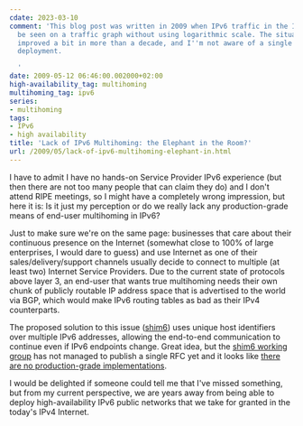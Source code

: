 ```yaml
---
cdate: 2023-03-10
comment: 'This blog post was written in 2009 when IPv6 traffic in the Internet couldn''t
  be seen on a traffic graph without using logarithmic scale. The situation hasn''t
  improved a bit in more than a decade, and I''m not aware of a single shim6 production-grade
  deployment.

  '
date: 2009-05-12 06:46:00.002000+02:00
high-availability_tag: multihoming
multihoming_tag: ipv6
series:
- multihoming
tags:
- IPv6
- high availability
title: 'Lack of IPv6 Multihoming: the Elephant in the Room?'
url: /2009/05/lack-of-ipv6-multihoming-elephant-in.html
---
```

I have to admit I have no hands-on Service Provider IPv6 experience (but then there are not too many people that can claim they do) and I don't attend RIPE meetings, so I might have a completely wrong impression, but here it is: Is it just my perception or do we really lack any production-grade means of end-user multihoming in IPv6?
<!--more-->
Just to make sure we're on the same page: businesses that care about their continuous presence on the Internet (somewhat close to 100% of large enterprises, I would dare to guess) and use Internet as one of their sales/delivery/support channels usually decide to connect to multiple (at least two) Internet Service Providers. Due to the current state of protocols above layer 3, an end-user that wants true multihoming needs their own chunk of publicly routable IP address space that is advertised to the world via BGP, which would make IPv6 routing tables as bad as their IPv4 counterparts.

The proposed solution to this issue ([shim6](http://www.shim6.org/)) uses unique host identifiers over multiple IPv6 addresses, allowing the end-to-end communication to continue even if IPv6 endpoints change. Great idea, but the [shim6 working group](http://www.ietf.org/html.charters/shim6-charter.html) has not managed to publish a single RFC yet and it looks like [there are no production-grade implementations](http://www.shim6.org/).

I would be delighted if someone could tell me that I've missed something, but from my current perspective, we are years away from being able to deploy high-availability IPv6 public networks that we take for granted in the today's IPv4 Internet.
